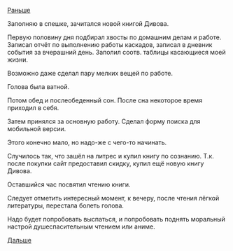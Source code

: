 [Раньше](2019.03.17.md)

Заполняю в спешке, зачитался новой книгой Дивова.

Первую половину дня подбирал хвосты по домашним делам и работе.
Записал отчёт по выполнению работы каскадов, записал в дневник события за вчерашний день. Заполил соотв. таблицы касающиеся моей жизни.

Возможно даже сделал пару мелких вещей по работе.

Голова была ватной.

Потом обед и послеобеденный сон.
После сна некоторое время приходил в себя.

Затем принялся за основную работу. Сделал форму поиска для мобильной версии.

Этого конечно мало, но надо-же с чего-то начинать.

Случилось так, что зашёл на литрес и купил книгу по сознанию. Т.к. после покупки сайт предоставил скидку, купил ещё новую книгу Дивова.

Оставшийся час посвятил чтению книги.

Следует отметить интересный момент, к вечеру, после чтения лёгкой литературы, перестала болеть голова.

Надо будет попробовать выспаться, и попробовать поднять моральный настрой душеспасительным чтением или аниме.

 [Дальше](2019.03.19.md)